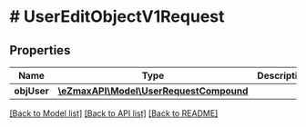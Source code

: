 # # UserEditObjectV1Request

## Properties

Name | Type | Description | Notes
------------ | ------------- | ------------- | -------------
**objUser** | [**\eZmaxAPI\Model\UserRequestCompound**](UserRequestCompound.md) |  |

[[Back to Model list]](../../README.md#models) [[Back to API list]](../../README.md#endpoints) [[Back to README]](../../README.md)
